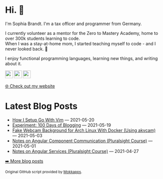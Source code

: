 <h1>Hi. 👋</h1>
<p>I'm Sophia Brandt. I'm a tax officer and programmer from Germany.</p>
<p>I currently volunteer as a mentor for the Zero to Mastery Academy, home to over 300k students learning to code.<br>
When I was a stay-at-home mom, I started teaching myself to code - and I never looked back. 💜</p>
<p>I enjoy functional programming languages, learning new things, and writing about it.</p>
<p><a href="https://www.twitter.com/hisophiabrandt"><img src="https://img.shields.io/badge/twitter-%231DA1F2.svg?&style=for-the-badge&logo=twitter&logoColor=white" height=25></a> <a href="https://www.linkedin.com/in/sophiabrandt"><img src="https://img.shields.io/badge/linkedin-%230077B5.svg?&style=for-the-badge&logo=linkedin&logoColor=white" height=25></a> <a href="https://dev.to/sophiabrandt"><img src="https://img.shields.io/badge/DEV.TO-%230A0A0A.svg?&style=for-the-badge&logo=dev-dot-to&logoColor=white" height=25></a></p>
<p><a href="https://www.sophiabrandt.com">🌐 Check out my website</a></p>
<h1>Latest Blog Posts</h1>
  <ul>
    <li><a href=https://www.rockyourcode.com/how-i-setup-go-with-vim/>How I Setup Go With Vim</a> — 2021-05-20</li><li><a href=https://www.rockyourcode.com/experiment-100-days-of-blogging/>Experiment: 100 Days of Blogging</a> — 2021-05-19</li><li><a href=https://www.rockyourcode.com/fake-webcam-background-for-arch-linux-with-docker/>Fake Webcam Background for Arch Linux With Docker (Using akvcam)</a> — 2021-05-03</li><li><a href=https://www.rockyourcode.com/notes-on-angular-component-communication-pluralsight/>Notes on Angular Component Communication (Pluralsight Course)</a> — 2021-05-01</li><li><a href=https://www.rockyourcode.com/notes-on-angular-services-pluralsight/>Notes on Angular Services (Pluralsight Course)</a> — 2021-04-27</li>
  </ul>
<p><a href="https://www.rockyourcode.com">➡️ More blog posts</a></p>
<p><small>Original GitHub script provided by <a href="https://github.com/Mokkapps">Mokkapps</a>.</small></p>
